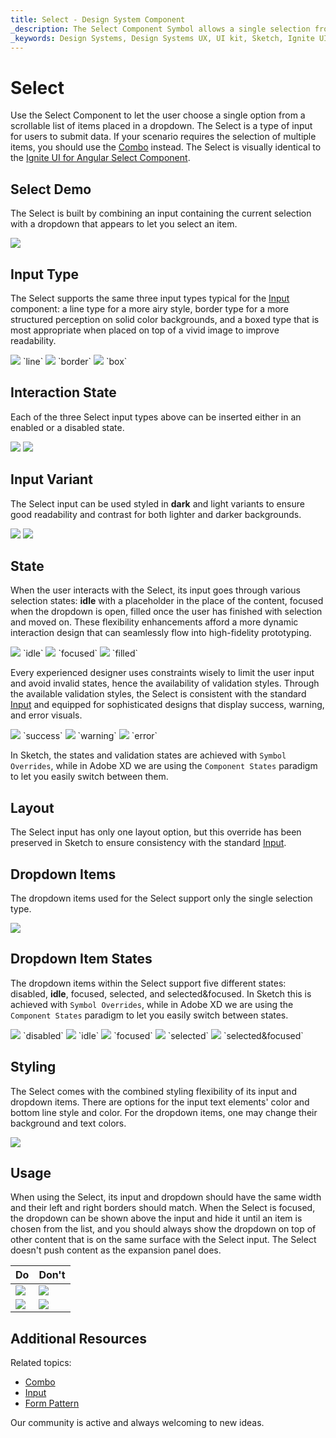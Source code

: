 ```yaml
---
title: Select - Design System Component
_description: The Select Component Symbol allows a single selection from a list of items placed in a dropdown.
_keywords: Design Systems, Design Systems UX, UI kit, Sketch, Ignite UI for Angular, Sketch to Angular, Sketch to Angular, Angular, Angular Design System, Export code from Sketch, Design Kits for Angular, Sketch HTML, Sketch to HTML, Sketch UI kits
---
```


# Select

Use the Select Component to let the user choose a single option from a scrollable list of items placed in a dropdown. The Select is a type of input for users to submit data. If your scenario requires the selection of multiple items, you should use the [Combo](combo.md) instead. The Select is visually identical to the [Ignite UI for Angular Select Component](https://www.infragistics.com/products/ignite-ui-angular/angular/components/select.html).

## Select Demo

The Select is built by combining an input containing the current selection with a dropdown that appears to let you select an item.

<img class="responsive-img" src="../images/select_demo.png" srcset="../images/select_demo@2x.png 2x" />

## Input Type

The Select supports the same three input types typical for the [Input](input.md) component: a line type for a more airy style, border type for a more structured perception on solid color backgrounds, and a boxed type that is most appropriate when placed on top of a vivid image to improve readability.

<img class="responsive-img" src="../images/select_line.png" srcset="../images/select_line@2x.png 2x" />
`line`
<img class="responsive-img" src="../images/select_border.png" srcset="../images/select_border@2x.png 2x" />
`border`
<img class="responsive-img" src="../images/select_box.png" srcset="../images/select_box@2x.png 2x" />
`box`

## Interaction State

Each of the three Select input types above can be inserted either in an enabled or a disabled state.

<img class="responsive-img" src="../images/select_enabledstate.png" srcset="../images/select_enabledstate@2x.png 2x" />
<img class="responsive-img" src="../images/select_disabledstate.png" srcset="../images/select_disabledstate@2x.png 2x" />

## Input Variant

The Select input can be used styled in **dark** and light variants to ensure good readability and contrast for both lighter and darker backgrounds.

<img class="responsive-img" src="../images/select_dark.png" srcset="../images/select_dark@2x.png 2x" />
<img class="responsive-img" src="../images/select_light.png" srcset="../images/select_light@2x.png 2x" />

## State

When the user interacts with the Select, its input goes through various selection states: **idle** with a placeholder in the place of the content, focused when the dropdown is open, filled once the user has finished with selection and moved on. These flexibility enhancements afford a more dynamic interaction design that can seamlessly flow into high-fidelity prototyping.

<img class="responsive-img" src="../images/select_idle.png" srcset="../images/select_idle@2x.png 2x" />
`idle`

<img class="responsive-img" src="../images/select_focused.png" srcset="../images/select_focused@2x.png 2x" />
`focused`

<img class="responsive-img" src="../images/select_filled.png" srcset="../images/select_filled@2x.png 2x" />
`filled`

Every experienced designer uses constraints wisely to limit the user input and avoid invalid states, hence the availability of validation styles. Through the available validation styles, the Select is consistent with the standard [Input](input.md) and equipped for sophisticated designs that display success, warning, and error visuals.

<img class="responsive-img" src="../images/select_success.png" srcset="../images/select_success@2x.png 2x" />
`success`
<img class="responsive-img" src="../images/select_warning.png" srcset="../images/select_warning@2x.png 2x" />
`warning`
<img class="responsive-img" src="../images/select_error.png" srcset="../images/select_error@2x.png 2x" />
`error`

In Sketch, the states and validation states are achieved with `Symbol Overrides`, while in Adobe XD we are using the `Component States` paradigm to let you easily switch between them.

## Layout

The Select input has only one layout option, but this override has been preserved in Sketch to ensure consistency with the standard [Input](input.md).

## Dropdown Items

The dropdown items used for the Select support only the single selection type.

<img class="responsive-img" src="../images/select_item.png" srcset="../images/select_item@2x.png 2x" />

## Dropdown Item States

The dropdown items within the Select support five different states: disabled, **idle**, focused, selected, and selected&focused. In Sketch this is achieved with `Symbol Overrides`, while in Adobe XD we are using the `Component States` paradigm to let you easily switch between states.

<img class="responsive-img" src="../images/select_item_disabled.png" srcset="../images/select_item_disabled@2x.png 2x" />
`disabled`
<img class="responsive-img" src="../images/select_item_idle.png" srcset="../images/select_item_idle@2x.png 2x" />
`idle`
<img class="responsive-img" src="../images/select_item_focused.png" srcset="../images/select_item_focused@2x.png 2x" />
`focused`
<img class="responsive-img" src="../images/select_item_selected.png" srcset="../images/select_item_selected@2x.png 2x" />
`selected`
<img class="responsive-img" src="../images/select_item_selected_focused.png" srcset="../images/select_item_selected_focused@2x.png 2x" />
`selected&focused`

## Styling

The Select comes with the combined styling flexibility of its input and dropdown items. There are options for the input text elements' color and bottom line style and color. For the dropdown items, one may change their background and text colors.

<img class="responsive-img" src="../images/select_styling.png" srcset="../images/select_styling@2x.png 2x" />

## Usage

When using the Select, its input and dropdown should have the same width and their left and right borders should match. When the Select is focused, the dropdown can be shown above the input and hide it until an item is chosen from the list, and you should always show the dropdown on top of other content that is on the same surface with the Select input. The Select doesn't push content as the expansion panel does.

| Do                                                                           | Don't                                                                            |
| ---------------------------------------------------------------------------- | -------------------------------------------------------------------------------- |
| <img class="responsive-img" src="../images/select_do1.png" srcset="../images/select_do1@2x.png 2x" /> | <img class="responsive-img" src="../images/select_dont1.png" srcset="../images/select_dont1@2x.png 2x" /> |
| <img class="responsive-img" src="../images/select_do2.png" srcset="../images/select_do2@2x.png 2x" /> | <img class="responsive-img" src="../images/select_dont2.png" srcset="../images/select_dont2@2x.png 2x" /> |

## Additional Resources

Related topics:

- [Combo](combo.md)
- [Input](input.md)
- [Form Pattern](../patterns/form.md)
  <div class="divider--half"></div>

Our community is active and always welcoming to new ideas.
